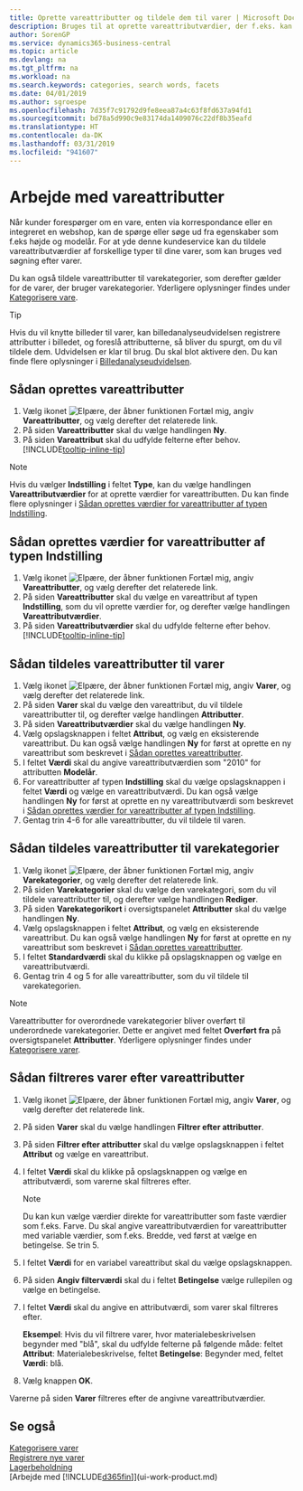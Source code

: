 ```yaml
---
title: Oprette vareattributter og tildele dem til varer | Microsoft Docs
description: Bruges til at oprette vareattributværdier, der f.eks. kan bruges som søgeord, og knytte dem til varer og varekategorier.
author: SorenGP
ms.service: dynamics365-business-central
ms.topic: article
ms.devlang: na
ms.tgt_pltfrm: na
ms.workload: na
ms.search.keywords: categories, search words, facets
ms.date: 04/01/2019
ms.author: sgroespe
ms.openlocfilehash: 7d35f7c91792d9fe8eea87a4c63f8fd637a94fd1
ms.sourcegitcommit: bd78a5d990c9e83174da1409076c22df8b35eafd
ms.translationtype: HT
ms.contentlocale: da-DK
ms.lasthandoff: 03/31/2019
ms.locfileid: "941607"
---
```

# <a name="work-with-item-attributes"></a>Arbejde med vareattributter
Når kunder forespørger om en vare, enten via korrespondance eller en integreret en webshop, kan de spørge eller søge ud fra egenskaber som f.eks højde og modelår. For at yde denne kundeservice kan du tildele vareattributværdier af forskellige typer til dine varer, som kan bruges ved søgning efter varer.

Du kan også tildele vareattributter til varekategorier, som derefter gælder for de varer, der bruger varekategorier. Yderligere oplysninger findes under [Kategorisere vare](inventory-how-categorize-items.md).

> [!Tip]  
> Hvis du vil knytte billeder til varer, kan billedanalyseudvidelsen registrere attributter i billedet, og foreslå attributterne, så bliver du spurgt, om du vil tildele dem. Udvidelsen er klar til brug. Du skal blot aktivere den. Du kan finde flere oplysninger i [Billedanalyseudvidelsen](ui-extensions-image-analyzer.md).

## <a name="to-create-item-attributes"></a>Sådan oprettes vareattributter
1. Vælg ikonet ![Elpære, der åbner funktionen Fortæl mig](media/ui-search/search_small.png "Fortæl mig, hvad du vil foretage dig"), angiv **Vareattributter**, og vælg derefter det relaterede link.
2. På siden **Vareattributter** skal du vælge handlingen **Ny**.
3. På siden **Vareattribut** skal du udfylde felterne efter behov. [!INCLUDE[tooltip-inline-tip](includes/tooltip-inline-tip_md.md)]

> [!NOTE]  
>   Hvis du vælger **Indstilling** i feltet **Type**, kan du vælge handlingen **Vareattributværdier** for at oprette værdier for vareattributten. Du kan finde flere oplysninger i [Sådan oprettes værdier for vareattributter af typen Indstilling](inventory-how-work-item-attributes.md#to-create-values-for-item-attributes-of-type-option).  

## <a name="to-create-values-for-item-attributes-of-type-option"></a>Sådan oprettes værdier for vareattributter af typen Indstilling
1. Vælg ikonet ![Elpære, der åbner funktionen Fortæl mig](media/ui-search/search_small.png "Fortæl mig, hvad du vil foretage dig"), angiv **Vareattributter**, og vælg derefter det relaterede link.
2. På siden **Vareattributter** skal du vælge en vareattribut af typen **Indstilling**, som du vil oprette værdier for, og derefter vælge handlingen **Vareattributværdier**.
3. På siden **Vareattributværdier** skal du udfylde felterne efter behov. [!INCLUDE[tooltip-inline-tip](includes/tooltip-inline-tip_md.md)]

## <a name="to-assign-item-attributes-to-items"></a>Sådan tildeles vareattributter til varer
1. Vælg ikonet ![Elpære, der åbner funktionen Fortæl mig](media/ui-search/search_small.png "Fortæl mig, hvad du vil foretage dig"), angiv **Varer**, og vælg derefter det relaterede link.
2. På siden **Varer** skal du vælge den vareattribut, du vil tildele vareattributter til, og derefter vælge handlingen **Attributter**.
3. På siden **Vareattributværdier** skal du vælge handlingen **Ny**.
4. Vælg opslagsknappen i feltet **Attribut**, og vælg en eksisterende vareattribut. Du kan også vælge handlingen **Ny** for først at oprette en ny vareattribut som beskrevet i [Sådan oprettes vareattributter](inventory-how-work-item-attributes.md#to-create-item-attributes).
5. I feltet **Værdi** skal du angive vareattributværdien som "2010" for attributten **Modelår**.
6. For vareattributter af typen **Indstilling** skal du vælge opslagsknappen i feltet **Værdi** og vælge en vareattributværdi. Du kan også vælge handlingen **Ny** for først at oprette en ny vareattributværdi som beskrevet i [Sådan oprettes værdier for vareattributter af typen Indstilling](inventory-how-work-item-attributes.md#to-assign-item-attributes-to-items).
7. Gentag trin 4-6 for alle vareattributter, du vil tildele til varen.

## <a name="to-assign-item-attributes-to-item-categories"></a>Sådan tildeles vareattributter til varekategorier
1. Vælg ikonet ![Elpære, der åbner funktionen Fortæl mig](media/ui-search/search_small.png "Fortæl mig, hvad du vil foretage dig"), angiv **Varekategorier**, og vælg derefter det relaterede link.
2. På siden **Varekategorier** skal du vælge den varekategori, som du vil tildele vareattributter til, og derefter vælge handlingen **Rediger**.
3. På siden **Varekategorikort** i oversigtspanelet **Attributter** skal du vælge handlingen **Ny**.
4. Vælg opslagsknappen i feltet **Attribut**, og vælg en eksisterende vareattribut. Du kan også vælge handlingen **Ny** for først at oprette en ny vareattribut som beskrevet i [Sådan oprettes vareattributter](inventory-how-work-item-attributes.md#to-create-item-attributes).
5. I feltet **Standardværdi** skal du klikke på opslagsknappen og vælge en vareattributværdi.
6. Gentag trin 4 og 5 for alle vareattributter, som du vil tildele til varekategorien.

> [!NOTE]  
>   Vareattributter for overordnede varekategorier bliver overført til underordnede varekategorier. Dette er angivet med feltet **Overført fra** på oversigtspanelet **Attributter**. Yderligere oplysninger findes under [Kategorisere varer](inventory-how-categorize-items.md).

## <a name="to-filter-by-item-attributes"></a>Sådan filtreres varer efter vareattributter
1. Vælg ikonet ![Elpære, der åbner funktionen Fortæl mig](media/ui-search/search_small.png "Fortæl mig, hvad du vil foretage dig"), angiv **Varer**, og vælg derefter det relaterede link.
2. På siden **Varer** skal du vælge handlingen **Filtrer efter attributter**.
3. På siden **Filtrer efter attributter** skal du vælge opslagsknappen i feltet **Attribut** og vælge en vareattribut.
4. I feltet **Værdi** skal du klikke på opslagsknappen og vælge en attributværdi, som varerne skal filtreres efter.

    > [!NOTE]  
    >   Du kan kun vælge værdier direkte for vareattributter som faste værdier som f.eks. Farve. Du skal angive vareattributværdien for vareattributter med variable værdier, som f.eks. Bredde, ved først at vælge en betingelse. Se trin 5.
5. I feltet **Værdi** for en variabel vareattribut skal du vælge opslagsknappen.
6. På siden **Angiv filterværdi** skal du i feltet **Betingelse** vælge rullepilen og vælge en betingelse.
7. I feltet **Værdi** skal du angive en attributværdi, som varer skal filtreres efter.

    **Eksempel**: Hvis du vil filtrere varer, hvor materialebeskrivelsen begynder med "blå", skal du udfylde felterne på følgende måde: feltet **Attribut**: Materialebeskrivelse, feltet **Betingelse**: Begynder med, feltet **Værdi**: blå.
8. Vælg knappen **OK**.   

Varerne på siden **Varer** filtreres efter de angivne vareattributværdier.

## <a name="see-also"></a>Se også
[Kategorisere varer](inventory-how-categorize-items.md)    
[Registrere nye varer](inventory-how-register-new-items.md)  
[Lagerbeholdning](inventory-manage-inventory.md)  
[Arbejde med [!INCLUDE[d365fin](includes/d365fin_md.md)]](ui-work-product.md)
